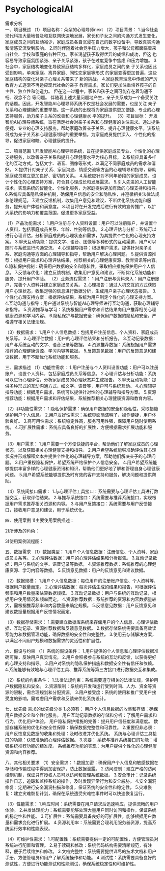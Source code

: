 # PsychologicalAI
需求分析<br/>
一、项目概述
（1）项目名称：朵朵的心理导师next
（2）项目背景：
1.当今社会现代科技大量地普及和互联网快速地发展，家长和子女之间的沟通方式发生变化，家庭成员之间的互动减少，家庭成员各自沉浸在自己的数字设备中，导致真实沟通和情感交流受到影响。
2.同时伴随着社会竞争压力增大，孩子和父母都面临着来自社会、学校和家庭的各种压力。家长渴望孩子取得优异的成绩和成功，但这	也容易导致家庭氛围紧张、亲子关系紧张，孩子在过度竞争中焦虑	和压力增加。
3.社会中，家庭结构地变化导致家庭结构多样化，家庭成员之间的亲	子关系也因此受到影响。单亲家庭、离异家庭、同性恋家庭等形式	的家庭变得更加普遍，这些家庭结构的变化对亲子心理关系带来了	新的挑战。
4.家庭教育理念中传统的严厉教育方式逐渐不再适应现代社会的亲子	教育需求，家长们更加注重培养孩子的自主性、独立性和创造力。	但在这一过程中，家长和孩子之间可能存在着沟通不畅、观念不合	等问题。
伴随着上述大量问题地产生，亲子关系成为一个备受关注的话题。因此，开发智能AI心理导师系统不仅是社会发展的需要，也是关注	亲子关系和心理健康的重要举措。这一系统的出现将为家庭提供更加便捷、专业的心理支持服务，助力亲子关系的改善和心理健康水	平的提升。
（3）项目目标：
开发智能AI心理导师系统，旨在满足社会对亲子关系和心理健康的关注需求。通过提供便捷、专业的心理支持服务，帮助家庭改善亲子关系，提升心理健康水平。该系统将成为亲子关系和心理健康领域的重要举措，为家庭成员提供深入、个性化的指导，促进家庭和睦、心理健康的提升。

二、项目范围
1.开发智能AI心理导师系统，旨在提供家庭成员专业、个性化的心理支持服务，以改善亲子关系和提升心理健康水平为核心目标。
2.系统应具备多样化的互动方式，包括文字、语音、图像等形式，以满足不同家庭成员的需求和偏好。
3.提供针对亲子关系、家庭沟通、情感交流等方面的心理辅导和指导，帮助家庭成员建立更加良好、密切的关系。
4.系统应针对不同年龄段的家庭成员，设计个性化的心理支持方案，符合其心理成长和发展需求。
5.引入先进的人工智能技术，实现系统的智能化、个性化服务，为家庭提供更加有效的心理支持和指导。
6.系统应具备隐私保护机制，确保用户信息的安全和隐私性，并遵循相关法律法规和伦理规范。
7.建立反馈机制，收集用户意见和建议，不断优化系统功能和服务，提升用户体验和满意度。
8.项目将在开发完成后进行有效的宣传推广，以扩大系统的影响力和覆盖范围，促进更多家庭受益。

（1）产品功能需求：
1.用户注册与个人资料设置：用户可以注册账户，并设置个人资料，包括家庭成员关系、年龄、性别等信息。
2.心理评估与分析：系统可以进行心理评估，分析家庭成员的心理状态和需求，为其提供个性化的心理支持方案。
3.聊天互动功能：提供文字、语音、图像等多种形式的互动渠道，用户可以随时与系统进行沟通交流。
4.心理辅导指导：根据用户需求，提供针对亲子关系、家庭沟通等方面的心理辅导和指导，帮助用户解决心理问题。
5.提供资源推荐：根据用户需求和心理评估结果，推荐相关的心理健康资源、教育资讯等内容。
6.隐私保护机制：确保用户数据的安全和隐私性，采取相应措施保护用户个人信息。
7.反馈与优化：建立反馈机制，收集用户意见和建议，不断优化系统功能和服务，提升用户体验。
（2）业务流程需求：
1.用户注册与资料录入：用户注册账户，完善个人资料并建立家庭成员关系。
2.心理报告：通过人机交互的方式获取用户心理状态，收集足够的信息进行数据分析，生成用户亲子心理状态报告。
3.个性化心理支持方案：根据评估结果，系统为用户制定个性化的心理支持方案。
4.互动沟通与指导：用户通过系统与智能AI心理导师进行互动沟通，获取心理辅导和指导。
5.资源推荐与学习：系统根据用户需求和评估结果向用户推荐相关心理健康资源和学习内容。
6.隐私保护与数据安全：确保用户数据的隐私和安全，严格遵守相关法律法规。

（3）数据需求：
1.用户个人信息数据：包括用户注册信息、个人资料、家庭成员关系等。
2.心理评估数据：用户的心理评估结果和分析报告。
3.互动记录数据：用户与系统互动的文字、语音记录等数据。
4.资源推荐数据：系统根据用户需求推荐的心理健康资源、学习内容等数据。
5.反馈意见数据：用户的反馈意见和建议数据，用于不断优化系统功能和服务。


三、需求描述
（1）功能性需求：
1.用户注册与个人资料设置功能：用户可以注册账户，设置个人资料，包括家庭成员关系等信息。
2.心理评估与分析功能：系统可以进行心理评估，分析家庭成员的心理状态并生成报告。
3.聊天互动功能：提供多种形式的互动沟通方式，如文字、语音等，用户可与系统互动。
4.心理辅导指导功能：根据用户需求，系统可以提供针对性的心理辅导和指导方案。
5.资源推荐功能：根据用户需求和评估结果，系统推荐相关心理健康资源和教育内容。

（2）非功能性需求：
1.隐私保护需求：确保用户数据的安全和隐私性，采取措施保护用户个人信息。
2.用户友好性需求：系统界面简洁明了，操作便捷，用户体验良好。
3.高可用性需求：系统稳定性高，服务可用性强，保障用户随时使用系统。
4.可扩展性需求：系统应具备良好的扩展性，方便根据需求扩展功能和服务。

（3）用户需求：
1.用户需要一个方便快捷的平台，帮助他们了解家庭成员的心理状态，以及获取相关心理健康支持和指导。
2.用户希望系统能够准确评估其心理状况并形成解释文本并提供个性化的心理辅导方案，帮助他们解决亲子的心理问题。
3.用户重视隐私保护，希望系统严格保护个人信息安全。
4.用户希望系统能够提供丰富多样的心理健康资讯和知识，帮助他们更好地了解和管理自身心理健康问题。
5.用户希望系统能够提供及时有效的客户支持和服务，解决问题和提供帮助。

（4）系统间接口需求：
1.与心理评估工具接口：系统需要与心理评估工具进行数据交互，获取评估结果。
2.与推荐系统接口：系统需要与推荐系统接口，实现根据用户需求推荐相关资源和内容。
3.与用户反馈接口：系统需要与用户反馈接口，接收用户意见和建议，用于系统优化。

四、使用案例
1)主要使用案例描述：

2)所涉及的角色：

3)使用案例流程图：


五、数据需求
（1）数据类型：
1.用户个人信息数据：注册信息、个人资料、家庭成员关系等。
2.心理评估数据：用户的心理评估结果和分析报告。
3.互动记录数据：用户与系统的文字、语音记录等数据。
4.资源推荐数据：系统推荐的心理健康资源、学习内容等数据。
5.反馈意见数据：用户的反馈意见和建议数据。

（2）数据规模：
1.用户个人信息数据：每位用户的注册账户信息、个人资料等，根据用户数量而定。
2.心理评估数据：每次评估生成的结果和报告，可根据评估频率和用户数量来估算数据规模。
3.互动记录数据：用户与系统的互动记录，根据用户使用情况和频率而定。
4.资源推荐数据：系统推荐的资源和内容数据量较大，需根据推荐频率和内容数量来确定规模。
5.反馈意见数据：用户反馈意见和建议数据量根据用户反馈情况而定。

（3）数据存储需求：
1.需要建立数据库系统来存储用户的个人信息、心理评估数据、互动记录、资源推荐数据和反馈意见数据。
2.数据存储系统需要具备高效读写能力和数据管理功能，确保数据的安全性和完整性。
3.使用云存储解决方案，以满足不同用户规模和数据需求的灵活性和扩展性。


六、假设与约束
（1）系统的假设条件：
1.用户提供的个人信息和心理评估数据准确可靠，反映用户真实情况。
2.用户会积极参与系统的互动和反馈，以获得更好的心理支持和指导。
3.用户对系统的隐私保护措施和数据安全性有信任和依赖。
4.系统能够有效地与心理评估工具、推荐系统等第三方接口进行数据交互和集成。

（2）系统的约束条件：
1.法律法规约束：系统需要遵守相关的法律法规，保护用户数据隐私和安全。
2.资源限制：系统的开发和运行受到时间、人力、资金等资源的限制，需合理规划和分配资源。
3.用户接受度：系统的使用和推广受用户接受度的影响，需考虑用户需求和反馈来优化系统设计。


七、优先级
需求的优先级分类
1.必须有：
用户个人信息数据的收集和存储：确保用户数据安全和个性化服务。
用户互动记录数据的存储和分析：了解用户需求和行为，优化用户体验。
用户隐私保护措施的完善：提升用户信任度和满意度。
数据存储系统的优化和安全性保障：确保数据完整性和可靠性。
2.重要但非必须：
用户反馈意见数据的收集和处理：及时改进并优化系统。
系统与心理评估工具接口的功能：获取准确的心理评估数据。
3.次要：
系统与推荐系统接口的功能：增强系统推荐功能的精准度。
系统推荐功能的实现：为用户提供个性化的心理健康资源和内容推荐。


八、其他相关要求
（1）安全需求：
1.数据加密：确保用户个人信息和敏感数据在存储和传输过程中得到加密保护，防止数据泄露。
2.访问控制：建立严格的访问控制机制，保证只有授权人员可以访问和管理系统数据。
3.安全审计：记录系统操作日志，追踪和监控系统的操作，及时发现异常行为和安全威胁。
4.安全漏洞修复：定期进行安全漏洞扫描和修复，保证系统的安全性和稳定性。
5.灾难恢复：建立灾难恢复计划，确保在系统遭受灾难性事件时可以快速恢复运行。

（3）性能需求：
1.响应时间：系统需要在用户请求后迅速响应，提供流畅的用户体验。
2.并发处理能力：系统需要能够处理大量用户同时访问和操作，保证系统的稳定性和性能。
3.可扩展性：系统需要具备良好的可扩展性，能够根据用户数量和需求变化进行扩展。
4.资源利用率：系统需要合理利用服务器资源，提高系统运行效率和性能表现。

（4）可维护性需求：
1.可配置性：系统需要提供一定的可配置性，方便管理员对系统进行配置和管理。
2.易于读码和修改：系统代码结构需要清晰规范，有注释，便于后续维护和修改。
3.文档完整性：系统需要提供详尽的技术文档和用户手册，方便管理员和用户了解系统操作和功能。
4.测试性：系统需要具备良好的测试性，方便进行功能测试和性能测试，确保系统稳定性和可维护性。

